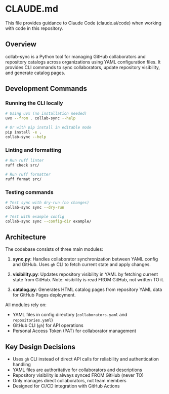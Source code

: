 # CLAUDE.md

This file provides guidance to Claude Code (claude.ai/code) when working with code in this repository.

## Overview

collab-sync is a Python tool for managing GitHub collaborators and repository catalogs across organizations using YAML configuration files. It provides CLI commands to sync collaborators, update repository visibility, and generate catalog pages.

## Development Commands

### Running the CLI locally
```bash
# Using uvx (no installation needed)
uvx --from . collab-sync --help

# Or with pip install in editable mode
pip install -e .
collab-sync --help
```

### Linting and formatting
```bash
# Run ruff linter
ruff check src/

# Run ruff formatter
ruff format src/
```

### Testing commands
```bash
# Test sync with dry-run (no changes)
collab-sync sync --dry-run

# Test with example config
collab-sync sync --config-dir example/
```

## Architecture

The codebase consists of three main modules:

1. **sync.py**: Handles collaborator synchronization between YAML config and GitHub. Uses `gh` CLI to fetch current state and apply changes.

2. **visibility.py**: Updates repository visibility in YAML by fetching current state from GitHub. Note: visibility is read FROM GitHub, not written TO it.

3. **catalog.py**: Generates HTML catalog pages from repository YAML data for GitHub Pages deployment.

All modules rely on:
- YAML files in config directory (`collaborators.yaml` and `repositories.yaml`)
- GitHub CLI (`gh`) for API operations
- Personal Access Token (PAT) for collaborator management

## Key Design Decisions

- Uses `gh` CLI instead of direct API calls for reliability and authentication handling
- YAML files are authoritative for collaborators and descriptions
- Repository visibility is always synced FROM GitHub (never TO)
- Only manages direct collaborators, not team members
- Designed for CI/CD integration with GitHub Actions